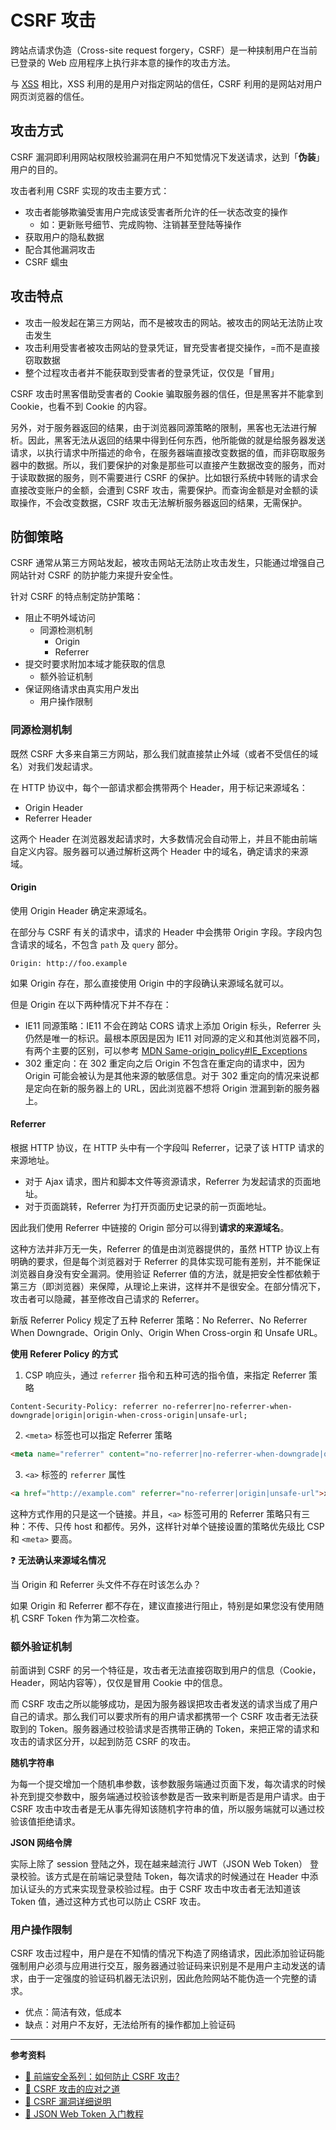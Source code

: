 # CSRF 攻击

跨站点请求伪造（Cross-site request forgery，CSRF）是一种挟制用户在当前已登录的 Web 应用程序上执行非本意的操作的攻击方法。

与 [XSS](xss.md) 相比，XSS 利用的是用户对指定网站的信任，CSRF 利用的是网站对用户网页浏览器的信任。

## 攻击方式

CSRF 漏洞即利用网站权限校验漏洞在用户不知觉情况下发送请求，达到「**伪装**」用户的目的。

攻击者利用 CSRF 实现的攻击主要方式：

* 攻击者能够欺骗受害用户完成该受害者所允许的任一状态改变的操作
  * 如：更新账号细节、完成购物、注销甚至登陆等操作
* 获取用户的隐私数据
* 配合其他漏洞攻击
* CSRF 蠕虫

## 攻击特点

* 攻击一般发起在第三方网站，而不是被攻击的网站。被攻击的网站无法防止攻击发生
* 攻击利用受害者被攻击网站的登录凭证，冒充受害者提交操作，=而不是直接窃取数据
* 整个过程攻击者并不能获取到受害者的登录凭证，仅仅是「冒用」

CSRF 攻击时黑客借助受害者的 Cookie 骗取服务器的信任，但是黑客并不能拿到 Cookie，也看不到 Cookie 的内容。

另外，对于服务器返回的结果，由于浏览器同源策略的限制，黑客也无法进行解析。因此，黑客无法从返回的结果中得到任何东西，他所能做的就是给服务器发送请求，以执行请求中所描述的命令，在服务器端直接改变数据的值，而非窃取服务器中的数据。所以，我们要保护的对象是那些可以直接产生数据改变的服务，而对于读取数据的服务，则不需要进行 CSRF 的保护。比如银行系统中转账的请求会直接改变账户的金额，会遭到 CSRF 攻击，需要保护。而查询金额是对金额的读取操作，不会改变数据，CSRF 攻击无法解析服务器返回的结果，无需保护。

## 防御策略

CSRF 通常从第三方网站发起，被攻击网站无法防止攻击发生，只能通过增强自己网站针对 CSRF 的防护能力来提升安全性。

针对 CSRF 的特点制定防护策略：

* 阻止不明外域访问
  * 同源检测机制
    * Origin
    * Referrer
* 提交时要求附加本域才能获取的信息
  * 额外验证机制
* 保证网络请求由真实用户发出
  * 用户操作限制

### 同源检测机制

既然 CSRF 大多来自第三方网站，那么我们就直接禁止外域（或者不受信任的域名）对我们发起请求。

在 HTTP 协议中，每个一部请求都会携带两个 Header，用于标记来源域名：

* Origin Header
* Referrer Header

这两个 Header 在浏览器发起请求时，大多数情况会自动带上，并且不能由前端自定义内容。服务器可以通过解析这两个 Header 中的域名，确定请求的来源域。

#### Origin

使用 Origin Header 确定来源域名。

在部分与 CSRF 有关的请求中，请求的 Header 中会携带 Origin 字段。字段内包含请求的域名，不包含 `path` 及 `query` 部分。

```http
Origin: http://foo.example
```

如果 Origin 存在，那么直接使用 Origin 中的字段确认来源域名就可以。

但是 Origin 在以下两种情况下并不存在：

* IE11 同源策略：IE11 不会在跨站 CORS 请求上添加 Origin 标头，Referrer 头仍然是唯一的标识。最根本原因是因为 IE11 对同源的定义和其他浏览器不同，有两个主要的区别，可以参考 [MDN Same-origin_policy#IE_Exceptions](https://link.juejin.im/?target=https%3A%2F%2Fdeveloper.mozilla.org%2Fen-US%2Fdocs%2FWeb%2FSecurity%2FSame-origin_policy%23IE_Exceptions)
* 302 重定向：在 302 重定向之后 Origin 不包含在重定向的请求中，因为 Origin 可能会被认为是其他来源的敏感信息。对于 302 重定向的情况来说都是定向在新的服务器上的 URL，因此浏览器不想将 Origin 泄漏到新的服务器上。

#### Referrer

根据 HTTP 协议，在 HTTP 头中有一个字段叫  Referrer，记录了该 HTTP 请求的来源地址。

* 对于 Ajax 请求，图片和脚本文件等资源请求，Referrer 为发起请求的页面地址。
* 对于页面跳转，Referrer 为打开页面历史记录的前一页面地址。

因此我们使用 Referrer 中链接的 Origin 部分可以得到**请求的来源域名**。

这种方法并非万无一失，Referrer 的值是由浏览器提供的，虽然 HTTP 协议上有明确的要求，但是每个浏览器对于 Referrer 的具体实现可能有差别，并不能保证浏览器自身没有安全漏洞。使用验证 Referrer 值的方法，就是把安全性都依赖于第三方（即浏览器）来保障，从理论上来讲，这样并不是很安全。在部分情况下，攻击者可以隐藏，甚至修改自己请求的 Referrer。

新版 Referrer Policy 规定了五种 Referrer 策略：No Referrer、No Referrer When Downgrade、Origin Only、Origin When Cross-orgin 和 Unsafe URL。

**使用 Referer Policy 的方式**

1. CSP 响应头，通过 `referrer` 指令和五种可选的指令值，来指定 Referrer 策略

```http
Content-Security-Policy: referrer no-referrer|no-referrer-when-downgrade|origin|origin-when-cross-origin|unsafe-url;
```

2. `<meta>` 标签也可以指定 Referrer 策略

```html
<meta name="referrer" content="no-referrer|no-referrer-when-downgrade|origin|origin-when-crossorigin|unsafe-url">
```

3. `<a>` 标签的 `referrer` 属性

```html
<a href="http://example.com" referrer="no-referrer|origin|unsafe-url">xxx</a>
```

这种方式作用的只是这一个链接。并且，`<a>` 标签可用的 Referrer 策略只有三种：不传、只传 host 和都传。另外，这样针对单个链接设置的策略优先级比 CSP 和 `<meta>` 要高。

❓ **无法确认来源域名情况**

当 Origin 和 Referrer 头文件不存在时该怎么办？

如果 Origin 和 Referrer 都不存在，建议直接进行阻止，特别是如果您没有使用随机 CSRF Token 作为第二次检查。

### 额外验证机制

前面讲到 CSRF 的另一个特征是，攻击者无法直接窃取到用户的信息（Cookie，Header，网站内容等），仅仅是冒用 Cookie 中的信息。

而 CSRF 攻击之所以能够成功，是因为服务器误把攻击者发送的请求当成了用户自己的请求。那么我们可以要求所有的用户请求都携带一个 CSRF 攻击者无法获取到的 Token。服务器通过校验请求是否携带正确的 Token，来把正常的请求和攻击的请求区分开，以起到防范 CSRF 的攻击。

**随机字符串**

为每一个提交增加一个随机串参数，该参数服务端通过页面下发，每次请求的时候补充到提交参数中，服务端通过校验该参数是否一致来判断是否是用户请求。由于 CSRF 攻击中攻击者是无从事先得知该随机字符串的值，所以服务端就可以通过校验该值拒绝请求。

**JSON 网络令牌**

实际上除了 session 登陆之外，现在越来越流行 JWT（JSON Web Token） 登录校验。该方式是在前端记录登陆 Token，每次请求的时候通过在 Header 中添加认证头的方式来实现登录校验过程。由于 CSRF 攻击中攻击者无法知道该 Token 值，通过这种方式也可以防止 CSRF 攻击。

### 用户操作限制

CSRF 攻击过程中，用户是在不知情的情况下构造了网络请求，因此添加验证码能强制用户必须与应用进行交互，服务器通过验证码来识别是不是用户主动发送的请求，由于一定强度的验证码机器无法识别，因此危险网站不能伪造一个完整的请求。

- 优点：简洁有效，低成本
- 缺点：对用户不友好，无法给所有的操作都加上验证码

---

**参考资料**

* [📝 前端安全系列：如何防止 CSRF 攻击?](https://juejin.im/post/5bc009996fb9a05d0a055192)
* [📝 CSRF 攻击的应对之道](https://juejin.im/entry/58802eb58fd9c50067dd746b)
* [📝 CSRF 漏洞详细说明](https://juejin.im/entry/5b1e4575f265da6e2c19fd57)
* [📝 JSON Web Token 入门教程](<http://www.ruanyifeng.com/blog/2018/07/json_web_token-tutorial.html>)





